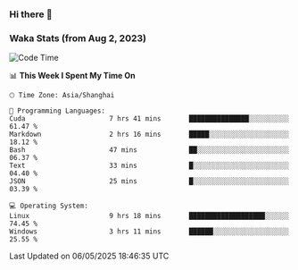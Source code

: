 ### Hi there 👋

### Waka Stats (from Aug 2, 2023)

<!--START_SECTION:waka-->
![Code Time](http://img.shields.io/badge/Code%20Time-816%20hrs%2055%20mins-blue)

📊 **This Week I Spent My Time On** 

```text
🕑︎ Time Zone: Asia/Shanghai

💬 Programming Languages: 
Cuda                     7 hrs 41 mins       ███████████████░░░░░░░░░░   61.47 % 
Markdown                 2 hrs 16 mins       █████░░░░░░░░░░░░░░░░░░░░   18.12 % 
Bash                     47 mins             ██░░░░░░░░░░░░░░░░░░░░░░░   06.37 % 
Text                     33 mins             █░░░░░░░░░░░░░░░░░░░░░░░░   04.40 % 
JSON                     25 mins             █░░░░░░░░░░░░░░░░░░░░░░░░   03.39 % 

💻 Operating System: 
Linux                    9 hrs 18 mins       ███████████████████░░░░░░   74.45 % 
Windows                  3 hrs 11 mins       ██████░░░░░░░░░░░░░░░░░░░   25.55 % 
```


 Last Updated on 06/05/2025 18:46:35 UTC
<!--END_SECTION:waka-->
